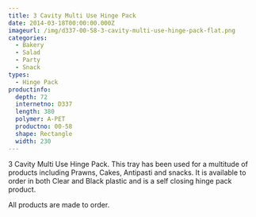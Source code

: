 ```yaml
---
title: 3 Cavity Multi Use Hinge Pack
date: 2014-03-18T00:00:00.000Z
imageurl: /img/d337-00-58-3-cavity-multi-use-hinge-pack-flat.png
categories:
  - Bakery
  - Salad
  - Party
  - Snack
types:
  - Hinge Pack
productinfo:
  depth: 72
  internetno: D337
  length: 380
  polymer: A-PET
  productno: 00-58
  shape: Rectangle
  width: 230
---
```

3 Cavity Multi Use Hinge Pack. This tray has been used for a multitude of products including Prawns, Cakes, Antipasti and snacks. It is available to order in both Clear and Black plastic and is a self closing hinge pack product.

 

All products are made to order.
